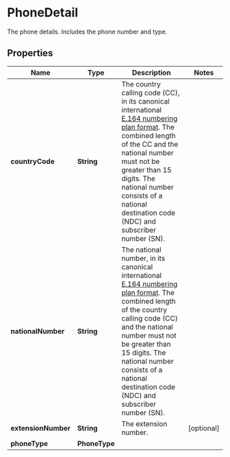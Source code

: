 

# PhoneDetail

The phone details. Includes the phone number and type.

## Properties

| Name | Type | Description | Notes |
|------------ | ------------- | ------------- | -------------|
|**countryCode** | **String** | The country calling code (CC), in its canonical international [E.164 numbering plan format](https://www.itu.int/rec/T-REC-E.164/en). The combined length of the CC and the national number must not be greater than 15 digits. The national number consists of a national destination code (NDC) and subscriber number (SN). |  |
|**nationalNumber** | **String** | The national number, in its canonical international [E.164 numbering plan format](https://www.itu.int/rec/T-REC-E.164/en). The combined length of the country calling code (CC) and the national number must not be greater than 15 digits. The national number consists of a national destination code (NDC) and subscriber number (SN). |  |
|**extensionNumber** | **String** | The extension number. |  [optional] |
|**phoneType** | **PhoneType** |  |  |



